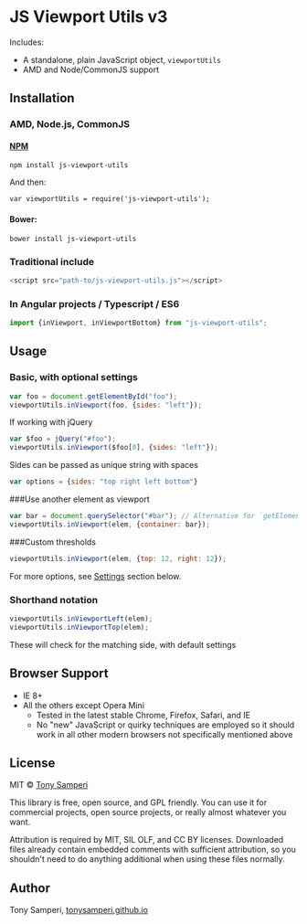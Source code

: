 # JS Viewport Utils v3

Includes:

- A standalone, plain JavaScript object, `viewportUtils`
- AMD and Node/CommonJS support

## Installation

### AMD, Node.js, CommonJS

#### [NPM](https://www.npmjs.com/package/js-viewport-utils)

`npm install js-viewport-utils`

And then:

`var viewportUtils = require('js-viewport-utils');`

#### Bower:

`bower install js-viewport-utils`

### Traditional include

```js
<script src="path-to/js-viewport-utils.js"></script>
```

### In Angular projects / Typescript / ES6
```ts
import {inViewport, inViewportBottom} from "js-viewport-utils";
```

## Usage

### Basic, with optional settings

```js
var foo = document.getElementById("foo");
viewportUtils.inViewport(foo, {sides: "left"});
```

If working with jQuery

```js
var $foo = jQuery("#foo");
viewportUtils.inViewport($foo[0], {sides: "left"});
```

Sides can be passed as unique string with spaces

```js
var options = {sides: "top right left bottom"}
```

###Use another element as viewport

```js
var bar = document.querySelector("#bar"); // Alternative for `getElementById`
viewportUtils.inViewport(elem, {container: bar});
```

###Custom thresholds

```js
viewportUtils.inViewport(elem, {top: 12, right: 12});
```

For more options, see [Settings](#settings) section below.

### Shorthand notation

```js
viewportUtils.inViewportLeft(elem);
viewportUtils.inViewportTop(elem);
```

These will check for the matching side, with default settings

## Browser Support

- IE 8+
- All the others except Opera Mini
    + Tested in the latest stable Chrome, Firefox, Safari, and IE
    + No "new" JavaScript or quirky techniques are employed so it should work in all other modern browsers not specifically mentioned above

## License

MIT © [Tony Samperi](mailto:github@tonysamperi.it)

This library is free, open source, and GPL friendly. You can use it for
commercial projects, open source projects, or really almost whatever you want.

Attribution is required by MIT, SIL OLF, and CC BY licenses. Downloaded files already
contain embedded comments with sufficient
attribution, so you shouldn't need to do anything additional when using these
files normally.

## Author

Tony Samperi, [tonysamperi.github.io](https://tonysamperi.github.io/)
